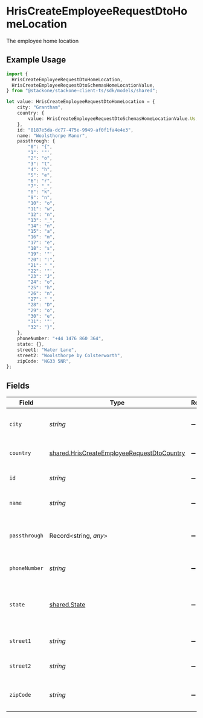 # HrisCreateEmployeeRequestDtoHomeLocation

The employee home location

## Example Usage

```typescript
import {
  HrisCreateEmployeeRequestDtoHomeLocation,
  HrisCreateEmployeeRequestDtoSchemasHomeLocationValue,
} from "@stackone/stackone-client-ts/sdk/models/shared";

let value: HrisCreateEmployeeRequestDtoHomeLocation = {
    city: "Grantham",
    country: {
        value: HrisCreateEmployeeRequestDtoSchemasHomeLocationValue.Us,
    },
    id: "8187e5da-dc77-475e-9949-af0f1fa4e4e3",
    name: "Woolsthorpe Manor",
    passthrough: {
        "0": "{",
        "1": '"',
        "2": "o",
        "3": "t",
        "4": "h",
        "5": "e",
        "6": "r",
        "7": "_",
        "8": "k",
        "9": "n",
        "10": "o",
        "11": "w",
        "12": "n",
        "13": "_",
        "14": "n",
        "15": "a",
        "16": "m",
        "17": "e",
        "18": "s",
        "19": '"',
        "20": ":",
        "21": " ",
        "22": '"',
        "23": "J",
        "24": "o",
        "25": "h",
        "26": "n",
        "27": " ",
        "28": "D",
        "29": "o",
        "30": "e",
        "31": '"',
        "32": "}",
    },
    phoneNumber: "+44 1476 860 364",
    state: {},
    street1: "Water Lane",
    street2: "Woolsthorpe by Colsterworth",
    zipCode: "NG33 5NR",
};
```

## Fields

| Field                                                                                                           | Type                                                                                                            | Required                                                                                                        | Description                                                                                                     | Example                                                                                                         |
| --------------------------------------------------------------------------------------------------------------- | --------------------------------------------------------------------------------------------------------------- | --------------------------------------------------------------------------------------------------------------- | --------------------------------------------------------------------------------------------------------------- | --------------------------------------------------------------------------------------------------------------- |
| `city`                                                                                                          | *string*                                                                                                        | :heavy_minus_sign:                                                                                              | The city where the location is situated                                                                         | Grantham                                                                                                        |
| `country`                                                                                                       | [shared.HrisCreateEmployeeRequestDtoCountry](../../../sdk/models/shared/hriscreateemployeerequestdtocountry.md) | :heavy_minus_sign:                                                                                              | The country code                                                                                                |                                                                                                                 |
| `id`                                                                                                            | *string*                                                                                                        | :heavy_minus_sign:                                                                                              | Unique identifier                                                                                               | 8187e5da-dc77-475e-9949-af0f1fa4e4e3                                                                            |
| `name`                                                                                                          | *string*                                                                                                        | :heavy_minus_sign:                                                                                              | The name of the location                                                                                        | Woolsthorpe Manor                                                                                               |
| `passthrough`                                                                                                   | Record<string, *any*>                                                                                           | :heavy_minus_sign:                                                                                              | Value to pass through to the provider                                                                           | {"other_known_names": "John Doe"}                                                                               |
| `phoneNumber`                                                                                                   | *string*                                                                                                        | :heavy_minus_sign:                                                                                              | The phone number of the location                                                                                | +44 1476 860 364                                                                                                |
| `state`                                                                                                         | [shared.State](../../../sdk/models/shared/state.md)                                                             | :heavy_minus_sign:                                                                                              | The ISO3166-2 sub division where the location is situated                                                       | GB-LIN                                                                                                          |
| `street1`                                                                                                       | *string*                                                                                                        | :heavy_minus_sign:                                                                                              | The first line of the address                                                                                   | Water Lane                                                                                                      |
| `street2`                                                                                                       | *string*                                                                                                        | :heavy_minus_sign:                                                                                              | The second line of the address                                                                                  | Woolsthorpe by Colsterworth                                                                                     |
| `zipCode`                                                                                                       | *string*                                                                                                        | :heavy_minus_sign:                                                                                              | The ZIP code/Postal code of the location                                                                        | NG33 5NR                                                                                                        |